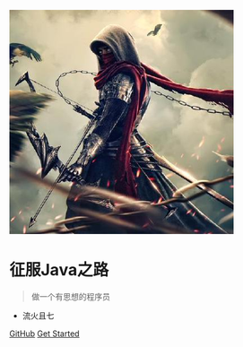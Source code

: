 ![logo](image/头像.jpg)

# 征服Java之路

> 做一个有思想的程序员

* 流火且七

[GitHub](https://github.com/WiQin/ConqureJava)
[Get Started](#quick-start)

<!-- 背景色 ![color](#9D9D9D)-->
